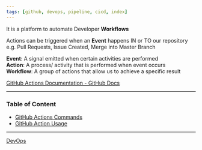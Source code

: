 ```yaml
---
tags: [github, devops, pipeline, cicd, index]
---
```


It is a platform to automate Developer **Workflows**  

Actions can be triggered when an **Event** happens IN or TO our repository  
e.g. Pull Requests, Issue Created, Merge into Master Branch

**Event**: A signal emitted when certain activities are performed  
**Action**: A process/ activity that is performed when event occurs  
**Workflow**: A group of actions that allow us to achieve a specific result  

[GitHub Actions Documentation - GitHub Docs](https://docs.github.com/en/actions)

---

### Table of Content

- [GitHub Actions Commands](GitHub%20Actions%20Commands.md)
- [GitHub Action Usage](GitHub%20Action%20Usage.md)

---

[DevOps](../DevOps.md)
